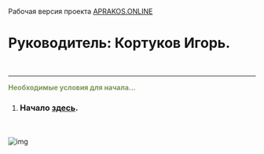 <script>
if(window.location.hostname === "aprakosonline.readthedocs.io"){
window.location.href='../start'
} else {
console.log('-=-=-= Вас приветствует СВЕТОФОР-РАЗРАБОТКИ =-=-=-')
}
</script>

Рабочая версия проекта <span style="color: #2C87BF;">[APRAKOS.ONLINE]()</span>
 
# Руководитель: **Кортуков Игорь**.
<br>

---

<span style="color: #7C9655;">**Необходимые условия для начала…**

1. ### Начало [здесь](./start).


<br><br>
![img](https://1.bp.blogspot.com/-wFaMiAHx-Y8/YG3EaVrCDFI/AAAAAAAAGZY/IYjO6zFHW5wjj4I_HrssCIShQpMxWMHlgCLcBGAsYHQ/s800/IMG_2094.PNG)